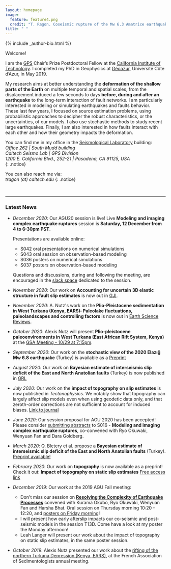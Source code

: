 ```yaml
---
layout: homepage
image:
  feature: feature4.png
  credit: "T. Ragon. Coseismic rupture of the Mw 6.3 Amatrice earthquake, Mt Vettore, Italy."
title: " "
---
```


<footer role="contentinfo">
  <div class="article-author-bottom">
    {% include _author-bio.html %}
  </div>
</footer>

Welcome!

I am the [GPS](https://www.gps.caltech.edu/) Chair’s Prize Postdoctoral Fellow at the [California Institute of Technology](https://www.caltech.edu/). 
I completed my PhD in Geophysics at [Géoazur](https://geoazur.oca.eu/fr/acc-geoazur), Université Côte d’Azur, in May 2019.

My research aims at better understanding the **deformation of the shallow parts of the Earth** on multiple temporal and spatial scales, from the displacement induced a few seconds to days **before, during and after an earthquake** to the long-term interaction of fault networks. I am particularly interested in modeling or simulating earthquakes and faults behavior.  
These last few years, I focused on source estimation problems, using probabilistic approaches to decipher the robust characteristics, or the uncertainties, of our models. I also use stochastic methods to study recent large earthquakes. Finally, I am also interested in how faults interact with each other and how their geometry impacts the deformation.


You can find me in my office in the [Seismological Laboratory](http://seismolab.caltech.edu/) building:  
_Office 262  |  South Mudd building_  
_Caltech Seismo Lab | GPS Division_  
_1200 E. California Blvd., 252-21 | Pasadena, CA 91125, USA_  
{: .notice} 

You can also reach me via:  
*tragon (at) caltech.edu*
{: .notice} 
     
<br>
       
---
### Latest News
- *December 2020*: Our AGU20 session is live! Live **Modeling and imaging complex earthquake ruptures** session is **Saturday, 12 December from 4 to 6:30pm PST**. 
    
    Presentations are available online:
    * S042 oral presentations on numerical simulations
    * S043 oral session on observation-based modeling
    * S036 posters on numerical simulations
    * S037 posters on observation-based modeling
    
    Questions and discussions, during and following the meeting, are encouraged in the [slack space](https://join.slack.com/t/agu20modeling-l4m6792/shared_invite/zt-j9jhud4n-pby6csm9sqzBRSvwLxUhvg) dedicated to the session.

- *November 2020*: Our work on **Accounting for uncertain 3D elastic structure in fault slip estimates** is now out in [GJI](https://doi.org/10.1093/gji/ggaa526). 

- *November 2020*: A. Nutz's work on the **Plio-Pleistocene sedimentation in West Turkana (Kenya, EARS): Paleolake fluctuations, paleolandscapes and controlling factors** is now out in [Earth Science Reviews](https://doi.org/10.1016/j.earscirev.2020.103415). 

- *October 2020*: Alexis Nutz will present **Plio-pleistocene paleoenvironments in West Turkana (East African Rift System, Kenya)** at the [GSA Meeting - 10/29 at 7:15pm](https://gsa.confex.com/gsa/2020AM/meetingapp.cgi/Paper/351278). 

- *September 2020*: Our work on the **stochastic view of the 2020 Elazığ Mw 6.8 earthquake** (Turkey) is available as a [Preprint](https://www.essoar.org/doi/10.1002/essoar.10504361.1)

- *August 2020*: Our work on **Bayesian estimate of interseismic slip deficit of the East and North Anatolian faults** (Turkey) is now published in [GRL](https://doi.org/10.1029/2020GL087775)

- *July 2020*: Our work on the **impact of topography on slip estimates** is now published in *Tectonophysics*. We notably show that topography can largely affect slip models even when using geodetic data only, and that zeroth-order corrections are not sufficient to account for induced biases. [Link to journal](https://www.sciencedirect.com/science/article/pii/S0040195120302493?via%3Dihub)

- _June 2020_: Our session proposal for AGU 2020 has been accepted! Please consider [submitting abstracts](https://agu.confex.com/agu/fm20/prelim.cgi/Session/103131) to S016 - **Modeling and imaging complex earthquake ruptures**, co-convened with Ryo Okuwaki, Wenyuan Fan and Dara Goldberg.

- *March 2020*: Q. Bletery et al. propose a **Bayesian estimate of interseismic slip deficit of the East and North Anatolian faults** (Turkey). [Preprint available!](https://www.essoar.org/doi/10.1002/essoar.10502450.2)

- *February 2020*: Our work on **topography** is now available as a preprint!
Check it out: **Impact of topography on static slip estimates** [Free access link](https://eartharxiv.org/nsbx3/)

- *December 2019*: Our work at the 2019 AGU Fall meeting:
  - Don't miss our session on **[Resolving the Complexity of Earthquake Processes](https://agu.confex.com/agu/fm19/meetingapp.cgi/Session/87645)** convened with Kurama Okubo, Ryo Okuwaki, Wenyuan Fan and Harsha Bhat.
Oral session on Thursday morning 10:20 - 12:20, and [posters on Friday morning](https://agu.confex.com/agu/fm19/meetingapp.cgi/Session/87062)!
  - I will present how early afterslip impacts our co-seismic and post-seismic models in the session T13D. Come have a look at my poster the Monday afternoon!
  - Leah Langer will present our work about the impact of topography on static slip estimates, in the same poster session.
  
- *October 2019*: Alexis Nutz presented our work about the [rifting of the northern Turkana Depression (Kenya, EARS)](https://meetingorganizer.copernicus.org/EGU2019/EGU2019-8947.pdf), at the French Association of Sedimentologists annual meeting.
